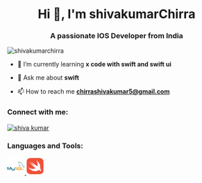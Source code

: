 <h1 align="center">Hi 👋, I'm shivakumarChirra</h1>
<h3 align="center">A passionate IOS Developer from India</h3>

<p align="left"> <img src="https://komarev.com/ghpvc/?username=shivakumarchirra&label=Profile%20views&color=0e75b6&style=flat" alt="shivakumarchirra" /> </p>

- 🌱 I’m currently learning **x code with swift and swift ui**

- 💬 Ask me about **swift**

- 📫 How to reach me **chirrashivakumar5@gmail.com**

<h3 align="left">Connect with me:</h3>
<p align="left">
<a href="https://linkedin.com/in/shiva kumar" target="blank"><img align="center" src="https://raw.githubusercontent.com/rahuldkjain/github-profile-readme-generator/master/src/images/icons/Social/linked-in-alt.svg" alt="shiva kumar" height="30" width="40" /></a>
</p>

<h3 align="left">Languages and Tools:</h3>
<p align="left"> <a href="https://www.mysql.com/" target="_blank" rel="noreferrer"> <img src="https://raw.githubusercontent.com/devicons/devicon/master/icons/mysql/mysql-original-wordmark.svg" alt="mysql" width="40" height="40"/> </a> <a href="https://developer.apple.com/swift/" target="_blank" rel="noreferrer"> <img src="https://raw.githubusercontent.com/devicons/devicon/master/icons/swift/swift-original.svg" alt="swift" width="40" height="40"/> </a> </p>
